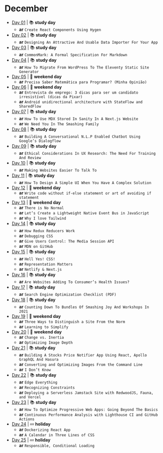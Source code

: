 # December

- [Day 01](12-01-2020.md) | :books: **study day**
  - **ar** `Create React Components Using Hygen`
- [Day 02](12-02-2020.md) | :books: **study day**
  - **ar** `Designing An Attractive And Usable Data Importer For Your App`
- [Day 03](12-03-2020.md) | :books: **study day**
  - **ar** `CommonMark: A Formal Specification For Markdown`
- [Day 04](12-04-2020.md) | :books: **study day**
  - **ar** `How To Migrate From WordPress To The Eleventy Static Site Generator`
- [Day 05](12-05-2020.md) | :sunrise_over_mountains: **weekend day**
  - **ar** `Precisa Saber Matemática para Programar? (Minha Opinião)`
- [Day 06](12-06-2020.md) | :sunrise_over_mountains: **weekend day**
  - **ar** `Entrevista de emprego: 3 dicas para ser um candidato irresistível (dicas da Pixar)`
  - **ar** `Android unidirectional architecture with StateFlow and SharedFlow`
- [Day 07](12-07-2020.md) | :books: **study day**
  - **ar** `How To Use MDX Stored In Sanity In A Next.js Website`
  - **ar** `We Need You In The Smashing Family`
- [Day 08](12-08-2020.md) | :books: **study day**
  - **ar** `Building A Conversational N.L.P Enabled Chatbot Using Google’s Dialogflow`
- [Day 09](12-09-2020.md) | :books: **study day**
  - **ar** `Ethical Considerations In UX Research: The Need For Training And Review`
- [Day 10](12-10-2020.md) | :books: **study day**
  - **ar** `Making Websites Easier To Talk To`
- [Day 11](12-11-2020.md) | :books: **study day**
  - **ar** `How To Design A Simple UI When You Have A Complex Solution`
- [Day 12](12-12-2020.md) | :sunrise_over_mountains: **weekend day**
  - **ar** `Write code without if-else statement or art of avoiding if statement`
- [Day 13](12-13-2020.md) | :sunrise_over_mountains: **weekend day**
  - **ar** `There is No Normal`
  - **ar** `Let’s Create a Lightweight Native Event Bus in JavaScript`
  - **ar** `Why I love Tailwind`
- [Day 14](12-14-2020.md) | :books: **study day**
  - **ar** `How Redux Reducers Work`
  - **ar** `Debugging CSS`
  - **ar** `Give Users Control: The Media Session API`
  - **ar** `MDN on GitHub`
- [Day 15](12-15-2020.md) | :books: **study day**
  - **ar** `Hell Yes! CSS!`
  - **ar** `Representation Matters`
  - **ar** `Netlify & Next.js`
- [Day 16](12-16-2020.md) | :books: **study day**
  - **ar** `Are Websites Adding To Consumer’s Health Issues?`
- [Day 17](12-17-2020.md) | :books: **study day**
  - **ar** `Search Engine Optimization Checklist (PDF)`
- [Day 18](12-18-2020.md) | :books: **study day**
  - **ar** `Counting Down To Bundles Of Smashing Joy And Workshops In 2021`
- [Day 19](12-19-2020.md) | :sunrise_over_mountains: **weekend day**
  - **ar** `Three Ways to Distinguish a Site From the Norm`
  - **ar** `Learning to Simplify`
- [Day 20](12-20-2020.md) | :sunrise_over_mountains: **weekend day**
  - **ar** `Change vs. Inertia`
  - **ar** `Optimizing Image Depth`
- [Day 21](12-21-2020.md) | :books: **study day**
  - **ar** `Building A Stocks Price Notifier App Using React, Apollo GraphQL And Hasura`
  - **ar** `Converting and Optimizing Images From the Command Line`
  - **ar** `I Don’t Know`
- [Day 22](12-22-2020.md) | :books: **study day**
  - **ar** `Edge Everything`
  - **ar** `Recognizing Constraints`
  - **ar** `Deploying a Serverless Jamstack Site with RedwoodJS, Fauna, and Vercel`
- [Day 23](12-23-2020.md) | :books: **study day**
  - **ar** `How To Optimize Progressive Web Apps: Going Beyond The Basics`
  - **ar** `Continuous Performance Analysis with Lighthouse CI and GitHub Actions`
- [Day 24](12-24-2020.md) | :zzz: **holiday**
  - **ar** `Dockerizing React App`
  - **ar** `A Calendar in Three Lines of CSS`
- [Day 25](12-25-2020.md) | :zzz: **holiday**
  - **ar** `Responsible, Conditional Loading`
